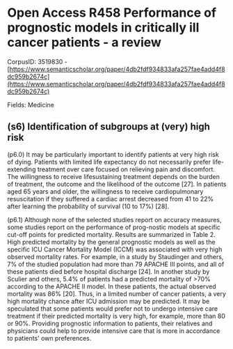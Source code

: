 # Open Access R458 Performance of prognostic models in critically ill cancer patients - a review

CorpusID: 3519830 - [https://www.semanticscholar.org/paper/4db2fdf934833afa257fae4add4f8dc959b2674c](https://www.semanticscholar.org/paper/4db2fdf934833afa257fae4add4f8dc959b2674c)

Fields: Medicine

## (s6) Identification of subgroups at (very) high risk
(p6.0) It may be particularly important to identify patients at very high risk of dying. Patients with limited life expectancy do not necessarily prefer life-extending treatment over care focused on relieving pain and discomfort. The willingness to receive lifesustaining treatment depends on the burden of treatment, the outcome and the likelihood of the outcome [27]. In patients aged 65 years and older, the willingness to receive cardiopulmonary resuscitation if they suffered a cardiac arrest decreased from 41 to 22% after learning the probability of survival (10 to 17%) [28].

(p6.1) Although none of the selected studies report on accuracy measures, some studies report on the performance of prog-nostic models at specific cut-off points for predicted mortality. Results are summarized in Table 2. High predicted mortality by the general prognostic models as well as the specific ICU Cancer Mortality Model (ICCM) was associated with very high observed mortality rates. For example, in a study by Staudinger and others, 7% of the studied population had more than 79 APACHE III points, and all of these patients died before hospital discharge [24]. In another study by Sculier and others, 5.4% of patients had a predicted mortality of >70% according to the APACHE II model. In these patients, the actual observed mortality was 86% [20]. Thus, in a limited number of cancer patients, a very high mortality chance after ICU admission may be predicted. It may be speculated that some patients would prefer not to undergo intensive care treatment if their predicted mortality is very high, for example, more than 80 or 90%. Providing prognostic information to patients, their relatives and physicians could help to provide intensive care that is more in accordance to patients' own preferences.
